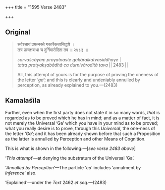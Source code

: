 +++
title = "1595 Verse 2483"

+++
## Original 
>
> सर्वश्चायं प्रयत्नस्ते गकारैकत्वसिद्धये ।  
> तत्र प्रत्यक्षबाधा च दुर्निवारोदिता तव ॥ २४८३ ॥ 
>
> *sarvaścāyaṃ prayatnaste gakāraikatvasiddhaye* \|  
> *tatra pratyakṣabādhā ca durnivāroditā tava* \|\| 2483 \|\| 
>
> All, this attempt of yours is for the purpose of proving the oneness of the letter ‘*ga*’; and this is clearly and undeniably annulled by perception, as already explained to you.—(2483)



## Kamalaśīla

Further, even when the first party does not state it in so many words, *that* is regarded as to be proved which he has in mind; and as a matter of fact, it is not merely the Universal ‘Ga’ which you have in your mind as to be proved; what you really desire is to prove, through this *Universal*, the one-ness of the letter ‘*Ga*’; and it has been already shown before that such a Proposition as the latter is annulled by Perception and other Means of Cognition.

This is what is shown in the following:—[*see verse 2483 above*]

‘*This attempt*’—at denying the substratum of the Universal ‘Ga’.

‘*Annulled by Perception*’—The particle ‘*ca*’ includes ‘annulment by *Inference*’ also.

‘Explained’—under the *Text* 2462 *et seq*.—(2483)


